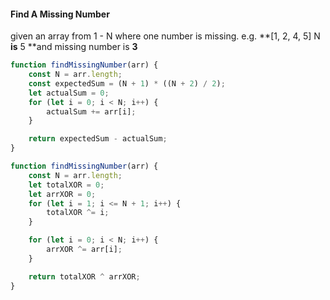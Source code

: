 #### Find A Missing Number

given an array from 1 - N where one number is missing. e.g. **\[1, 2, 4, 5\] N **is** 5 **and missing number is **3**

```js
function findMissingNumber(arr) {
    const N = arr.length;
    const expectedSum = (N + 1) * ((N + 2) / 2);
    let actualSum = 0;
    for (let i = 0; i < N; i++) {
        actualSum += arr[i];
    }

    return expectedSum - actualSum;
}
```

```js
function findMissingNumber(arr) {
    const N = arr.length;
    let totalXOR = 0;
    let arrXOR = 0;
    for (let i = 1; i <= N + 1; i++) {
        totalXOR ^= i;
    } 

    for (let i = 0; i < N; i++) {
        arrXOR ^= arr[i];
    }

    return totalXOR ^ arrXOR;
}
```



